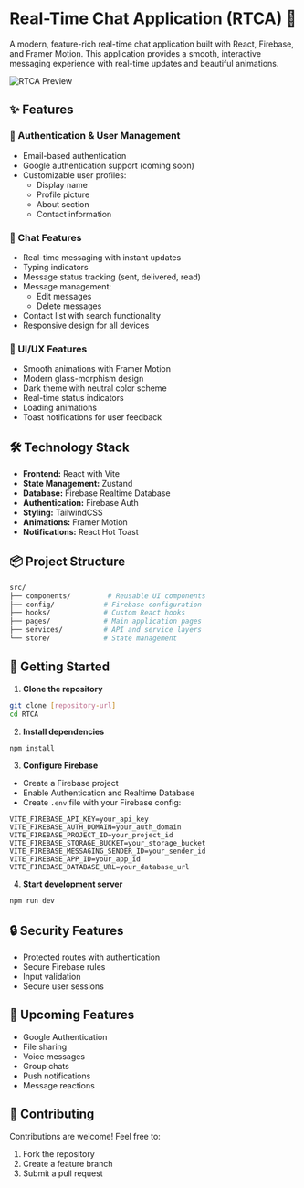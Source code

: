 # Real-Time Chat Application (RTCA) 🚀

A modern, feature-rich real-time chat application built with React, Firebase, and Framer Motion. This application provides a smooth, interactive messaging experience with real-time updates and beautiful animations.

![RTCA Preview](preview.png)

## ✨ Features

### 🔐 Authentication & User Management
- Email-based authentication
- Google authentication support (coming soon)
- Customizable user profiles:
  - Display name
  - Profile picture
  - About section
  - Contact information

### 💬 Chat Features
- Real-time messaging with instant updates
- Typing indicators
- Message status tracking (sent, delivered, read)
- Message management:
  - Edit messages
  - Delete messages
- Contact list with search functionality
- Responsive design for all devices

### 🎨 UI/UX Features
- Smooth animations with Framer Motion
- Modern glass-morphism design
- Dark theme with neutral color scheme
- Real-time status indicators
- Loading animations
- Toast notifications for user feedback

## 🛠️ Technology Stack

- **Frontend:** React with Vite
- **State Management:** Zustand
- **Database:** Firebase Realtime Database
- **Authentication:** Firebase Auth
- **Styling:** TailwindCSS
- **Animations:** Framer Motion
- **Notifications:** React Hot Toast

## 📦 Project Structure
```bash
src/
├── components/         # Reusable UI components
├── config/            # Firebase configuration
├── hooks/             # Custom React hooks
├── pages/             # Main application pages
├── services/          # API and service layers
└── store/             # State management
```

## 🚀 Getting Started

1. **Clone the repository**
```bash
git clone [repository-url]
cd RTCA
```

2. **Install dependencies**
```bash
npm install
```

3. **Configure Firebase**
- Create a Firebase project
- Enable Authentication and Realtime Database
- Create `.env` file with your Firebase config:
```env
VITE_FIREBASE_API_KEY=your_api_key
VITE_FIREBASE_AUTH_DOMAIN=your_auth_domain
VITE_FIREBASE_PROJECT_ID=your_project_id
VITE_FIREBASE_STORAGE_BUCKET=your_storage_bucket
VITE_FIREBASE_MESSAGING_SENDER_ID=your_sender_id
VITE_FIREBASE_APP_ID=your_app_id
VITE_FIREBASE_DATABASE_URL=your_database_url
```

4. **Start development server**
```bash
npm run dev
```

## 🔒 Security Features

- Protected routes with authentication
- Secure Firebase rules
- Input validation
- Secure user sessions

## 🎯 Upcoming Features

- Google Authentication
- File sharing
- Voice messages
- Group chats
- Push notifications
- Message reactions

## 🤝 Contributing

Contributions are welcome! Feel free to:
1. Fork the repository
2. Create a feature branch
3. Submit a pull request


